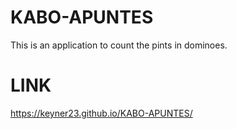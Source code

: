 # KABO-APUNTES
This is an application to count the pints in dominoes.

# LINK
https://keyner23.github.io/KABO-APUNTES/
